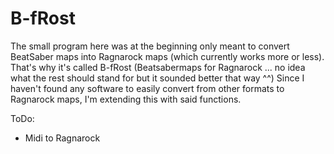 # B-fRost

The small program here was at the beginning only meant to convert BeatSaber maps into Ragnarock maps (which currently works more or less). That's why it's called B-fRost (Beatsabermaps for Ragnarock ... no idea what the rest should stand for but it sounded better that way ^^) Since I haven't found any software to easily convert from other formats to Ragnarock maps, I'm extending this with said functions.

ToDo:
- Midi to Ragnarock